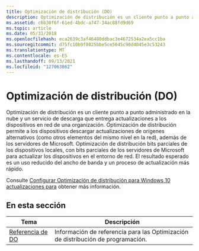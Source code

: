```yaml
---
title: Optimización de distribución (DO)
description: Optimización de distribución es un cliente punto a punto administrado en la nube y un servicio de descarga que entrega actualizaciones a los dispositivos en red de una organización.
ms.assetid: c6b30f6f-61ed-4bdc-a747-34ac88fd9d69
ms.topic: article
ms.date: 05/31/2018
ms.openlocfilehash: eca2639c3af46480ddbac3e4672534a2ea5cc1ba
ms.sourcegitcommit: d75fc10b9f0825bbe5ce5045c90d4045e3c53243
ms.translationtype: MT
ms.contentlocale: es-ES
ms.lasthandoff: 09/13/2021
ms.locfileid: "127063862"
---
```

# <a name="delivery-optimization-do"></a>Optimización de distribución (DO)

Optimización de distribución es un cliente punto a punto administrado en la nube y un servicio de descarga que entrega actualizaciones a los dispositivos en red de una organización. Optimización de distribución permite a los dispositivos descargar actualizaciones de orígenes alternativos (como otros elementos del mismo nivel en la red), además de los servidores de Microsoft. Optimización de distribución bits parciales de los dispositivos locales, con bits parciales de los servidores de Microsoft para actualizar los dispositivos en el entorno de red. El resultado esperado es un uso reducido del ancho de banda y un proceso de actualización más rápido.

Consulte [Configurar Optimización de distribución para Windows 10 actualizaciones para](/windows/deployment/update/waas-delivery-optimization) obtener más información.

## <a name="in-this-section"></a>En esta sección



| Tema                                       | Descripción                                                                             |
|---------------------------------------------|-----------------------------------------------------------------------------------------|
| [Referencia de DO](do-reference.md)<br/> | Información de referencia para las Optimización de distribución de programación. <br/> |



 

 

